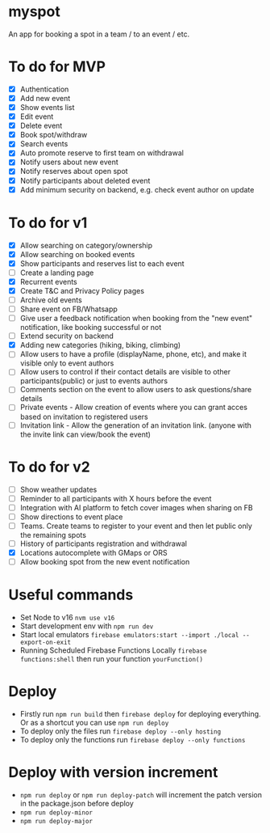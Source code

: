 # myspot
An app for booking a spot in a team / to an event / etc.

# To do for MVP
- [x] Authentication
- [x] Add new event
- [x] Show events list
- [x] Edit event
- [x] Delete event
- [x] Book spot/withdraw
- [x] Search events
- [x] Auto promote reserve to first team on withdrawal
- [x] Notify users about new event
- [x] Notify reserves about open spot 
- [x] Notify participants about deleted event 
- [x] Add minimum security on backend, e.g. check event author on update

# To do for v1
- [x] Allow searching on category/ownership
- [x] Allow searching on booked events
- [x] Show participants and reserves list to each event
- [ ] Create a landing page
- [x] Recurrent events
- [x] Create T&C and Privacy Policy pages
- [ ] Archive old events
- [ ] Share event on FB/Whatsapp
- [ ] Give user a feedback notification when booking from the "new event" notification, like booking successful or not
- [ ] Extend security on backend
- [x] Adding new categories (hiking, biking, climbing)
- [ ] Allow users to have a profile (displayName, phone, etc), and make it visible only to event authors
- [ ] Allow users to control if their contact details are visible to other participants(public) or just to events authors
- [ ] Comments section on the event to allow users to ask questions/share details
- [ ] Private events - Allow creation of events where you can grant acces based on invitation to registered users
- [ ] Invitation link - Allow the generation of an invitation link. (anyone with the invite link can view/book the event)

# To do for v2
- [ ] Show weather updates
- [ ] Reminder to all participants with X hours before the event
- [ ] Integration with AI platform to fetch cover images when sharing on FB
- [ ] Show directions to event place
- [ ] Teams. Create teams to register to your event and then let public only the remaining spots
- [ ] History of participants registration and withdrawal
- [x] Locations autocomplete with GMaps or ORS
- [ ] Allow booking spot from the new event notification

# Useful commands
- Set Node to v16 `nvm use v16`
- Start development env with `npm run dev`
- Start local emulators `firebase emulators:start --import ./local --export-on-exit`
- Running Scheduled Firebase Functions Locally `firebase functions:shell` then run your function `yourFunction()`


# Deploy
- Firstly run `npm run build` then `firebase deploy` for deploying everything. Or as a shortcut you can use `npm run deploy`
- To deploy only the files run `firebase deploy --only hosting`
- To deploy only the functions run `firebase deploy --only functions`

# Deploy with version increment
- `npm run deploy` or `npm run deploy-patch` will increment the patch version in the package.json before deploy
- `npm run deploy-minor`
- `npm run deploy-major`

